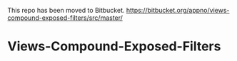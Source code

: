 This repo has been moved to Bitbucket.
https://bitbucket.org/appno/views-compound-exposed-filters/src/master/

# Views-Compound-Exposed-Filters
